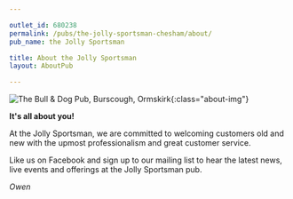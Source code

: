 ```yaml
---

outlet_id: 680238
permalink: /pubs/the-jolly-sportsman-chesham/about/
pub_name: the Jolly Sportsman

title: About the Jolly Sportsman
layout: AboutPub

---
```

		
	
![The Bull & Dog Pub, Burscough, Ormskirk](/pubs/680268_the_bull_and_dog_inn/assets/bullanddogfrontage.jpg){:class="about-img"}

**It's all about you!**

At the Jolly Sportsman, we are committed to welcoming customers old and new with the upmost professionalism and great customer service.

Like us on Facebook and sign up to our mailing list to hear the latest news, live events and offerings at the Jolly Sportsman pub.

				

*Owen*
		







